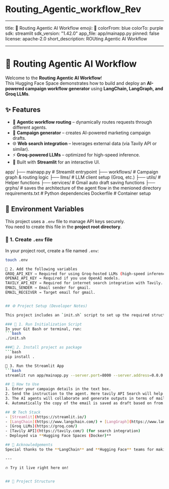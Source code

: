 # Routing_Agentic_workflow_Rev

---

title: 🚀 Routing Agentic AI Workflow
emoji: 🤖
colorFrom: blue
colorTo: purple
sdk: streamlit
sdk_version: "1.42.0"
app_file: app/mainapp.py
pinned: false
license: apache-2.0
short_description: ROUting Agentic AI Workflow

---
# 🚀 Routing Agentic AI Workflow

Welcome to the **Routing Agentic AI Workflow**!  
This Hugging Face Space demonstrates how to build and deploy an **AI-powered campaign workflow generator** using **LangChain, LangGraph, and Groq LLMs**.  

## ✨ Features
- 🔗 **Agentic workflow routing** – dynamically routes requests through different agents.  
- 📧 **Campaign generator** – creates AI-powered marketing campaign drafts.  
- 🌐 **Web search integration** – leverages external data (via Tavily API or similar).  
- ⚡ **Groq-powered LLMs** – optimized for high-speed inference.  
- 🎨 Built with **Streamlit** for an interactive UI.

app/
├── mainapp.py # Streamlit entrypoint
├── workflows/ # Campaign graph & routing logic
├── llms/ # LLM client setup (Groq, etc.)
├── utils/ # Helper functions
├── services/ # Gmail auto draft saving functions
├── grphs/ # saves the architecture of the agent flow in the menioned directory
requirements.txt # Python dependencies
Dockerfile # Container setup

## 🔑 Environment Variables

This project uses a `.env` file to manage API keys securely.  
You need to create this file in the **project root directory**.

### 🔹 1. Create `.env` file
In your project root, create a file named `.env`:

```bash
touch .env

🔹 2. Add the following variables
GROQ_API_KEY → Required for using Groq-hosted LLMs (high-speed inference).
OPENAI_API_KEY → Required if you use OpenAI models.
TAVILY_API_KEY → Required for internet search integration with Tavily.
EMAIL_SENDER → Email sender for gmail.
EMAIL_RECEIVER → Target email for gmail.


## ⚙️ Project Setup (Developer Notes)

This project includes an `init.sh` script to set up the required structure and dependencies.

### 🔹 1. Run Initialization Script
In your Git Bash or terminal, run:
```bash
./init.sh

###🔹 2. Install project as package
```bash 
pip install .

🔹 3. Run the Streamlit App
```bash
streamlit run app/mainapp.py --server.port=8000 --server.address=0.0.0.0

## 🚀 How to Use
1. Enter your campaign details in the text box.  
2. Send the instruction to the agent. Here tavily API Search will help to get the bees information from the web search. 
3. The AI agents will collaborate and generate outputs in terms of mail to be sent, markeing to be done across channels, landing page example.  
4. Automatically the copy of the email is saved as draft based on from and to sender as updaed.  

## 🛠️ Tech Stack
- [Streamlit](https://streamlit.io/)  
- [LangChain](https://www.langchain.com/) + [LangGraph](https://www.langchain.com/langgraph)  
- [Groq LLMs](https://groq.com/)  
- [Tavily API](https://tavily.com/) (for search integration)  
- Deployed via **Hugging Face Spaces (Docker)**  

## 🙌 Acknowledgements
Special thanks to the **LangChain** and **Hugging Face** teams for making open-source AI development accessible.  

---

🔥 Try it live right here on!  


## 📂 Project Structure

